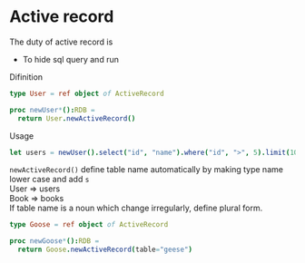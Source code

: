 Active record
===
The duty of active record is
- To hide sql query and run

Difinition
```nim
type User = ref object of ActiveRecord

proc newUser*():RDB =
  return User.newActiveRecord()
```

Usage
```nim
let users = newUser().select("id", "name").where("id", ">", 5).limit(10).get()
```

`newActiveRecord()` define table name automatically by making type name lower case and add `s`  
User => users  
Book => books  
If table name is a noun which change irregularly, define plural form.

```nim
type Goose = ref object of ActiveRecord

proc newGoose*():RDB =
  return Goose.newActiveRecord(table="geese")
```